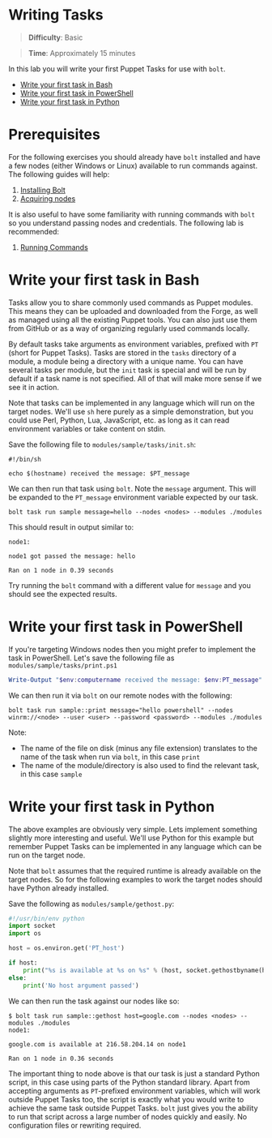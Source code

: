 # Writing Tasks

> **Difficulty**: Basic

> **Time**: Approximately 15 minutes

In this lab you will write your first Puppet Tasks for use with `bolt`.

- [Write your first task in Bash](#write-your-first-task-in-bash)
- [Write your first task in PowerShell](#write-your-first-task-in-powershell)
- [Write your first task in Python](#write-your-first-task-in-python)

# Prerequisites

For the following exercises you should already have `bolt` installed and have a few nodes (either Windows or Linux) available to run commands against. The following guides will help:

1. [Installing Bolt](../1-installing-bolt)
1. [Acquiring nodes](../2-acquiring-nodes)

It is also useful to have some familiarity with running commands with `bolt` so you understand passing nodes and credentials. The following lab is recommended:

1. [Running Commands](../3-running-commands)

# Write your first task in Bash 

Tasks allow you to share commonly used commands as Puppet modules. This means they can be uploaded and downloaded from the Forge, as well as managed using all the existing Puppet tools. You can also just use them from GitHub or as a way of organizing regularly used commands locally. 

By default tasks take arguments as environment variables, prefixed with `PT` (short for Puppet Tasks). Tasks are stored in the `tasks` directory of a module, a module being a directory with a unique name. You can have several tasks per module, but the `init` task is special and will be run by default if a task name is not specified. All of that will make more sense if we see it in action.

Note that tasks can be implemented in any language which will run on the target nodes. We'll use `sh` here purely as a simple demonstration, but you could use Perl, Python, Lua, JavaScript, etc. as long as it can read environment variables or take content on stdin.

Save the following file to `modules/sample/tasks/init.sh`:

```
#!/bin/sh

echo $(hostname) received the message: $PT_message
```

We can then run that task using `bolt`. Note the `message` argument. This will be expanded to the `PT_message` environment variable expected by our task.

```
bolt task run sample message=hello --nodes <nodes> --modules ./modules
```

This should result in output similar to:

```
node1:

node1 got passed the message: hello

Ran on 1 node in 0.39 seconds
```

Try running the `bolt` command with a different value for `message` and you should see the expected results.


# Write your first task in PowerShell

If you're targeting Windows nodes then you might prefer to implement the task in PowerShell. Let's save the following file as `modules/sample/tasks/print.ps1`

```powershell
Write-Output "$env:computername received the message: $env:PT_message"
```

We can then run it via `bolt` on our remote nodes with the following:

```
bolt task run sample::print message="hello powershell" --nodes winrm://<node> --user <user> --password <password> --modules ./modules
```

Note:

* The name of the file on disk (minus any file extension) translates to the name of the task when run via `bolt`, in this case `print`
* The name of the module/directory is also used to find the relevant task, in this case `sample`

# Write your first task in Python

The above examples are obviously very simple. Lets implement something slightly more interesting and useful. We'll use Python for this example but remember Puppet Tasks can be implemented in any language which can be run on the target node.

Note that `bolt` assumes that the required runtime is already available on the target nodes. So for the following examples to work the target nodes should have Python already installed.

Save the following as `modules/sample/gethost.py`: 

```python
#!/usr/bin/env python
import socket
import os

host = os.environ.get('PT_host')

if host:
    print("%s is available at %s on %s" % (host, socket.gethostbyname(host), socket.gethostname()))
else:
    print('No host argument passed')
```

We can then run the task against our nodes like so:

```
$ bolt task run sample::gethost host=google.com --nodes <nodes> --modules ./modules
node1:

google.com is available at 216.58.204.14 on node1

Ran on 1 node in 0.36 seconds
```

The important thing to node above is that our task is just a standard Python script, in this case using parts of the Python standard library. Apart from accepting arguments as `PT`-prefixed environment variables, which will work outside Puppet Tasks too, the script is exactly what you would write to achieve the same task outside Puppet Tasks. `bolt` just gives you the ability to run that script across a large number of nodes quickly and easily. No configuration files or rewriting
required.
